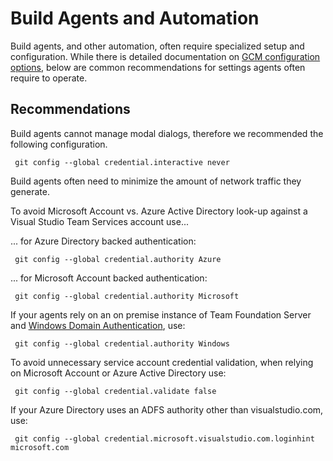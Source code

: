 # Build Agents and Automation

 Build agents, and other automation, often require specialized setup and configuration. While there is detailed documentation on [GCM configuration options](Configuration.md), below are common recommendations for settings agents often require to operate.
 
## Recommendations

 Build agents cannot manage modal dialogs, therefore we recommended the following configuration.

     git config --global credential.interactive never

 Build agents often need to minimize the amount of network traffic they generate.

 To avoid Microsoft Account vs. Azure Active Directory look-up against a Visual Studio Team Services account use...
 
 ... for Azure Directory backed authentication:

     git config --global credential.authority Azure
     
 ... for Microsoft Account backed authentication:

     git config --global credential.authority Microsoft
     
 If your agents rely on an on premise instance of Team Foundation Server and [Windows Domain Authentication](https://msdn.microsoft.com/en-us/library/ee253152(v=bts.10).aspx), use:
 
     git config --global credential.authority Windows

 To avoid unnecessary service account credential validation, when relying on Microsoft Account or Azure Active Directory use:

     git config --global credential.validate false

 If your Azure Directory uses an ADFS authority other than visualstudio.com, use:
	
	 git config --global credential.microsoft.visualstudio.com.loginhint microsoft.com